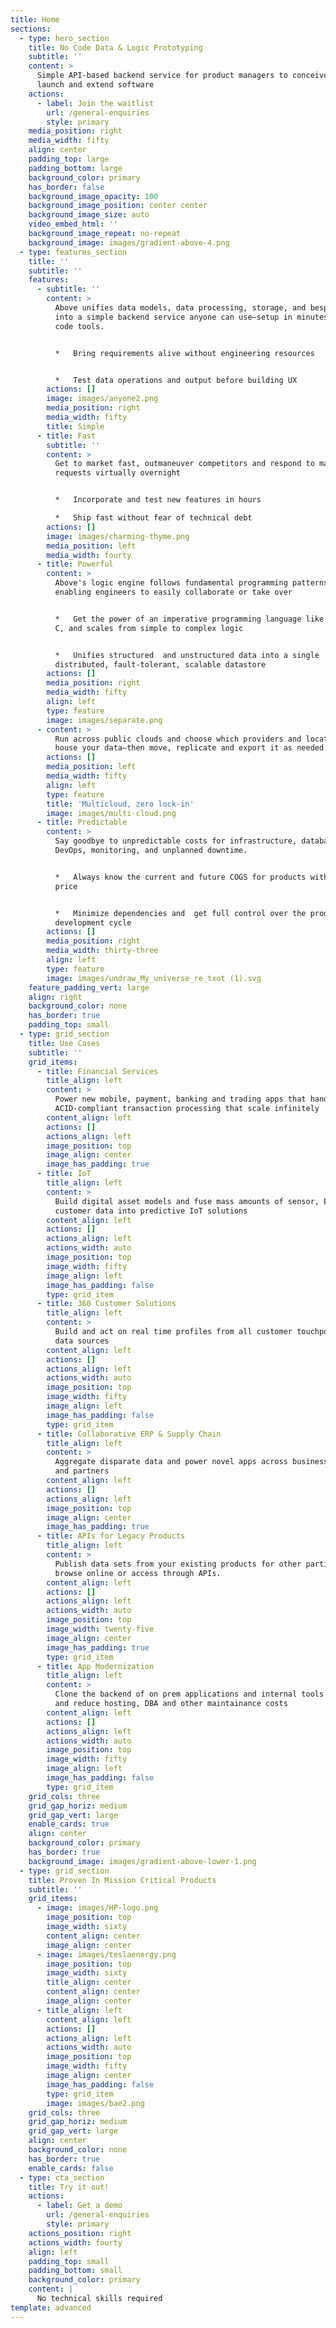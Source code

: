 ```yaml
---
title: Home
sections:
  - type: hero_section
    title: No Code Data & Logic Prototyping
    subtitle: ''
    content: >
      Simple API-based backend service for product managers to conceive, test,
      launch and extend software
    actions:
      - label: Join the waitlist
        url: /general-enquiries
        style: primary
    media_position: right
    media_width: fifty
    align: center
    padding_top: large
    padding_bottom: large
    background_color: primary
    has_border: false
    background_image_opacity: 100
    background_image_position: center center
    background_image_size: auto
    video_embed_html: ''
    background_image_repeat: no-repeat
    background_image: images/gradient-above-4.png
  - type: features_section
    title: ''
    subtitle: ''
    features:
      - subtitle: ''
        content: >
          Above unifies data models, data processing, storage, and bespoke APIs
          into a simple backend service anyone can use—setup in minutes with no
          code tools.


          *   Bring requirements alive without engineering resources


          *   Test data operations and output before building UX
        actions: []
        image: images/anyone2.png
        media_position: right
        media_width: fifty
        title: Simple
      - title: Fast
        subtitle: ''
        content: >
          Get to market fast, outmaneuver competitors and respond to market
          requests virtually overnight


          *   Incorporate and test new features in hours

          *   Ship fast without fear of technical debt
        actions: []
        image: images/charming-thyme.png
        media_position: left
        media_width: fourty
      - title: Powerful
        content: >
          Above's logic engine follows fundamental programming patterns,
          enabling engineers to easily collaborate or take over


          *   Get the power of an imperative programming language like Java or
          C, and scales from simple to complex logic


          *   Unifies structured  and unstructured data into a single
          distributed, fault-tolerant, scalable datastore
        actions: []
        media_position: right
        media_width: fifty
        align: left
        type: feature
        image: images/separate.png
      - content: >
          Run across public clouds and choose which providers and locations
          house your data—then move, replicate and export it as needed.
        actions: []
        media_position: left
        media_width: fifty
        align: left
        type: feature
        title: 'Multicloud, zero lock-in'
        image: images/multi-cloud.png
      - title: Predictable
        content: >
          Say goodbye to unpredictable costs for infrastructure, database admin,
          DevOps, monitoring, and unplanned downtime.


          *   Always know the current and future COGS for products with a single
          price


          *   Minimize dependencies and  get full control over the product
          development cycle
        actions: []
        media_position: right
        media_width: thirty-three
        align: left
        type: feature
        image: images/undraw_My_universe_re_txot (1).svg
    feature_padding_vert: large
    align: right
    background_color: none
    has_border: true
    padding_top: small
  - type: grid_section
    title: Use Cases
    subtitle: ''
    grid_items:
      - title: Financial Services
        title_align: left
        content: >
          Power new mobile, payment, banking and trading apps that handle
          ACID-compliant transaction processing that scale infinitely
        content_align: left
        actions: []
        actions_align: left
        image_position: top
        image_align: center
        image_has_padding: true
      - title: IoT
        title_align: left
        content: >
          Build digital asset models and fuse mass amounts of sensor, ERP and
          customer data into predictive IoT solutions
        content_align: left
        actions: []
        actions_align: left
        actions_width: auto
        image_position: top
        image_width: fifty
        image_align: left
        image_has_padding: false
        type: grid_item
      - title: 360 Customer Solutions
        title_align: left
        content: >
          Build and act on real time profiles from all customer touchpoints and
          data sources
        content_align: left
        actions: []
        actions_align: left
        actions_width: auto
        image_position: top
        image_width: fifty
        image_align: left
        image_has_padding: false
        type: grid_item
      - title: Collaborative ERP & Supply Chain
        title_align: left
        content: >
          Aggregate disparate data and power novel apps across business units
          and partners
        content_align: left
        actions: []
        actions_align: left
        image_position: top
        image_align: center
        image_has_padding: true
      - title: APIs for Legacy Products
        title_align: left
        content: >
          Publish data sets from your existing products for other parties to
          browse online or access through APIs.
        content_align: left
        actions: []
        actions_align: left
        actions_width: auto
        image_position: top
        image_width: twenty-five
        image_align: center
        image_has_padding: true
        type: grid_item
      - title: App Modernization
        title_align: left
        content: >
          Clone the backend of on prem applications and internal tools in days
          and reduce hosting, DBA and other maintainance costs
        content_align: left
        actions: []
        actions_align: left
        actions_width: auto
        image_position: top
        image_width: fifty
        image_align: left
        image_has_padding: false
        type: grid_item
    grid_cols: three
    grid_gap_horiz: medium
    grid_gap_vert: large
    enable_cards: true
    align: center
    background_color: primary
    has_border: true
    background_image: images/gradient-above-lower-1.png
  - type: grid_section
    title: Proven In Mission Critical Products
    subtitle: ''
    grid_items:
      - image: images/HP-logo.png
        image_position: top
        image_width: sixty
        content_align: center
        image_align: center
      - image: images/teslaenergy.png
        image_position: top
        image_width: sixty
        title_align: center
        content_align: center
        image_align: center
      - title_align: left
        content_align: left
        actions: []
        actions_align: left
        actions_width: auto
        image_position: top
        image_width: fifty
        image_align: center
        image_has_padding: false
        type: grid_item
        image: images/bae2.png
    grid_cols: three
    grid_gap_horiz: medium
    grid_gap_vert: large
    align: center
    background_color: none
    has_border: true
    enable_cards: false
  - type: cta_section
    title: Try it out!
    actions:
      - label: Get a demo
        url: /general-enquiries
        style: primary
    actions_position: right
    actions_width: fourty
    align: left
    padding_top: small
    padding_bottom: small
    background_color: primary
    content: |
      No technical skills required
template: advanced
---
```

